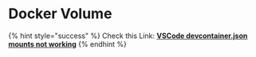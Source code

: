 # Docker Volume

{% hint style="success" %}
Check this Link: [**VSCode devcontainer.json mounts not working**](https://stackoverflow.com/questions/60778464/vscode-devcontainer-json-mounts-not-working)
{% endhint %}


